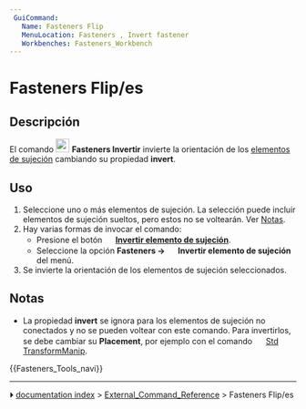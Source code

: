 ```yaml
---
 GuiCommand:
   Name: Fasteners Flip
   MenuLocation: Fasteners , Invert fastener
   Workbenches: Fasteners_Workbench
---
```


# Fasteners Flip/es



## Descripción


<div class="mw-translate-fuzzy">

El comando <img alt="" src=images/Fasteners_Flip.svg  style="width:24px;"> **Fasteners Invertir** invierte la orientación de los [elementos de sujeción](Fasteners_Workbench#Usage.md) cambiando su propiedad **invert**.


</div>



## Uso

1.  Seleccione uno o más elementos de sujeción. La selección puede incluir elementos de sujeción sueltos, pero estos no se voltearán. Ver [Notas](#Notas.md).
2.  Hay varias formas de invocar el comando:
    -   Presione el botón **<img src="images/Fasteners_Flip.svg" width=16px> [Invertir elemento de sujeción](Fasteners_Flip/es.md)**.
    -   Seleccione la opción **Fasteners → <img src="images/Fasteners_Flip.svg" width=16px> Invertir elemento de sujeción** del menú.
3.  Se invierte la orientación de los elementos de sujeción seleccionados.



## Notas


<div class="mw-translate-fuzzy">

-   La propiedad **invert** se ignora para los elementos de sujeción no conectados y no se pueden voltear con este comando. Para invertirlos, se debe cambiar su **Placement**, por ejemplo con el comando <img alt="" src=images/Std_TransformManip.svg  style="width:16px;"> [Std TransformManip](Std_TransformManip/es.md).


</div>




{{Fasteners_Tools_navi}}



---
⏵ [documentation index](../README.md) > [External_Command_Reference](Category_External_Command_Reference.md) > Fasteners Flip/es
